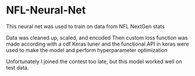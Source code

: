 # NFL-Neural-Net

This neural net was used to train on data from NFL NextGen stats

Data was cleaned up, scaled, and encoded
Then custom loss function was made according with a cdf
Keras tuner and the functional API in keras were used to make the model
and perform hyperparameter optimization

Unfortunately I joined the contest too late, but this model worked well on test data.
